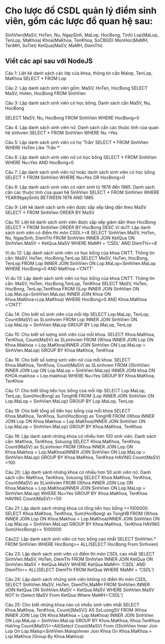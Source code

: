 # Cho lược đồ CSDL quản lý điểm sinh viên, gồm các lược đồ quan hệ sau:


SinhVien(MaSV, HoTen, Nu, NgaySinh, MaLop, HocBong, Tinh)
Lop(MaLop, TenLop, MaKhoa)
Khoa(MaKhoa, TenKhoa, SoCBGD)
MonHoc(MaMH, TenMH, SoTiet)
KetQua(MaSV, MaMH, DiemThi)

## Viết các api sau với NodeJS
Câu 1: Liệt kê danh sách các lớp của khoa, thông tin cần Malop, TenLop, MaKhoa
SELECT *
FROM Lop

Câu 2: Lập danh sách sinh viên gồm: MaSV, HoTen, HocBong
SELECT MaSV, Hoten, HocBong
FROM SinhVien

Câu 3: Lập danh sách sinh viên có học bổng. Danh sách cần MaSV, Nu, HocBong

SELECT MaSV, Nu, HocBong
FROM SinhVien
WHERE HocBong>0

Câu 4: Lập danh sách sinh viên nữ. Danh sách cần các thuộc tính của quan hệ sinhvien
SELECT *
FROM SinhVien
WHERE Nu =Yes

Câu 5: Lập danh sách sinh viên có họ ‘Trần’
SELECT *
FROM SinhVien
WHERE HoTen Like ‘Trần *’

Câu 6: Lập danh sách sinh viên nữ có học bổng
SELECT *
FROM SinhVien
WHERE Nu=Yes AND HocBong>0

Câu 7: Lập danh sách sinh viên nữ hoặc danh sách sinh viên có học bổng
SELECT *
FROM SinhVien
WHERE Nu=Yes OR HocBong>0

Câu 8: Lập danh sách sinh viên có năm sinh từ 1978 đến 1985. Danh sách cần các thuộc tính của quan hệ SinhVien
SELECT *
FROM SinhVien
WHERE YEAR(NgaySinh) BETWEEN 1978 AND 1985

Câu 9: Liệt kê danh sách sinh viên được sắp xếp tăng dần theo MaSV
SELECT *
FROM SinhVien
ORDER BY MaSV

Câu 10: Liệt kê danh sách sinh viên được sắp xếp giảm dần theo HocBong
SELECT *
FROM SinhVien
ORDER BY HocBong DESC
Ví du11: Lập danh sách sinh viên có điểm thi môn CSDL>=8
SELECT SinhVien.MaSV, HoTen, Nu, NgaySinh, DiemThi
FROM SinhVien INNER JOIN KetQua ON SinhVien.MaSV = KetQua.MaSV
WHERE MaMH = ‘CSDL’ AND DiemThi>=8

Ví du 12: Lập danh sách sinh viên có học bổng của khoa CNTT. Thông tin cần: MaSV, HoTen, HocBong,TenLop
SELECT MaSV, HoTen, HocBong, TenLop
FROM Lop INNER JOIN SinhVien ON Lop.MaLop=SinhVien.MaLop
WHERE HocBong>0 AND MaKhoa =’CNTT’

Ví du 13: Lập danh sách sinh viên có học bổng của khoa CNTT. Thông tin cần: MaSV, HoTen, HocBong,TenLop, TenKhoa
SELECT MaSV, HoTen, HocBong, TenLop,TenKhoa
FROM ((Lop INNER JOIN SinhVien ON Lop.MaLop=SinhVien.MaLop) INNER JOIN Khoa ON Khoa.MaKhoa=Lop.MaKhoa)
WHERE HocBong>0 AND Khoa.MaKhoa =’CNTT’

Câu 14: Cho biết số sinh viên của mỗi lớp
SELECT Lop.MaLop, TenLop, Count(MaSV) as SLsinhvien
FROM Lop INNER JOIN SinhVien ON Lop.MaLop = SinhVien.MaLop
GROUP BY Lop.MaLop, TenLop

Câu 15: Cho biết số lượng sinh viên của mỗi khoa.
SELECT Khoa.MaKhoa, TenKhoa, Count(MaSV) as SLsinhvien
FROM ((Khoa INNER JOIN Lop ON Khoa.Makhoa = Lop.MaKhoa)INNER JOIN SinhVien ON Lop.MaLop = SinhVien.MaLop)
GROUP BY Khoa.MaKhoa, TenKhoa

Câu 16: Cho biết số lượng sinh viên nữ của mỗi khoa.
SELECT Khoa.MaKhoa, TenKhoa, Count(MaSV) as SLsinhvien
FROM ((SinhVien INNER JOIN Lop ON Lop.MaLop = SinhVien.MaLop) INNER JOIN khoa ON KHOA.makhoa = Lop.makhoa)
WHERE Nu=Yes
GROUP BY Khoa.MaKhoa, TenKhoa

Câu 17: Cho biết tổng tiền học bổng của mỗi lớp
SELECT Lop.MaLop, TenLop, Sum(HocBong) as TongHB
FROM (Lop INNER JOIN SinhVien ON Lop.MaLop = SinhVien.MaLop)
GROUP BY Lop.MaLop, TenLop

Câu 18: Cho biết tổng số tiền học bổng của mỗi khoa
SELECT Khoa.MaKhoa, TenKhoa, Sum(HocBong) as TongHB
FROM ((Khoa INNER JOIN Lop ON Khoa.Makhoa = Lop.MaKhoa)INNER JOIN SinhVien ON Lop.MaLop = SinhVien.MaLop)
GROUP BY Khoa.MaKhoa, TenKhoa

Câu 19: Lập danh sánh những khoa có nhiều hơn 100 sinh viên. Danh sách cần: MaKhoa, TenKhoa, Soluong
SELECT Khoa.MaKhoa, TenKhoa, Count(MaSV) as SLsinhvien
FROM ((Khoa INNER JOIN Lop ON Khoa.Makhoa = Lop.MaKhoa)INNER JOIN SinhVien ON Lop.MaLop = SinhVien.MaLop)
GROUP BY Khoa.MaKhoa, TenKhoa
HAVING Count(MaSV) >100

Câu 20: Lập danh sánh những khoa có nhiều hơn 50 sinh viên nữ. Danh sách cần: MaKhoa, TenKhoa, Soluong
SELECT Khoa.MaKhoa, TenKhoa, Count(MaSV) as SLsinhvien
FROM ((Khoa INNER JOIN Lop ON Khoa.Makhoa = Lop.MaKhoa)INNER JOIN SinhVien ON Lop.MaLop = SinhVien.MaLop)
WHERE Nu=Yes
GROUP BY Khoa.MaKhoa, TenKhoa
HAVING Count(MaSV)>=50

Câu 21: Lập danh sách những khoa có tổng tiền học bổng >=1000000.
SELECT Khoa.MaKhoa, TenKhoa, Sum(HocBong) as TongHB
FROM ((Khoa INNER JOIN Lop ON Khoa.Makhoa = Lop.MaKhoa)INNER JOIN SinhVien ON Lop.MaLop = SinhVien.MaLop)
GROUP BY Khoa.MaKhoa, TenKhoa
HAVING Sum(HocBong)>= 1000000

Câu22: Lập danh sách sinh viên có học bổng cao nhất
SELECT SinhVien.*
FROM SinhVien
WHERE HocBong>= ALL(SELECT HocBong From Sinhvien)

Câu 23: Lập danh sách sinh viên có điểm thi môn CSDL cao nhất
SELECT SinhVien.MaSV, HoTen, DiemThi
FROM SinhVien INNER JOIN KetQua ON SinhVien.MaSV = KetQua.MaSV
WHERE KetQua.MaMH= ‘CSDL’ AND DiemThi>=
ALL(SELECT DiemThi FROM KetQua WHERE MaMH = ‘CSDL’)

Câu 24: Lập danh sách những sinh viên không có điểm thi môn CSDL.
SELECT SinhVien.MaSV, HoTen, DiemThi,MaMH
FROM SinhVien INNER JOIN KetQua ON SinhVien.MaSV = KetQua.MaSV
WHERE SinhVien.MaSV NOT In (Select MaSV From KetQua Where MaMH=’CSDL’)

Câu 25: Cho biết những khoa nào có nhiều sinh viên nhất
SELECT Khoa.MaKhoa, TenKhoa, Count([MaSV]) AS SoLuongSV
FROM (Khoa INNER JOIN Lop ON Khoa.MaKhoa = Lop.MaKhoa) INNER JOIN SinhVien ON Lop.MaLop = SinhVien.MaLop
GROUP BY Khoa.MaKhoa, Khoa.TenKhoa
HaVing Count(MaSV)>=All(Select Count(MaSV) From ((SinhVien Inner Join Lop On Lop.Malop=SinhVien.Malop)Inner Join Khoa On Khoa.MaKhoa = Lop.MaKhoa )Group By Khoa.Makhoa)
